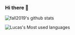 ### Hi there 👋
<img align="center" src="https://github-readme-stats.vercel.app/api?username=fall2019&show_icons=true&include_all_commits=true&theme=algolia&hide_border=true" alt="fall2019's github stats"/>

![Lucas's Most used languages](https://github-readme-stats.vercel.app/api/top-langs/?username=fall2019&layout=compact&hide_border=true&langs_count=10)
